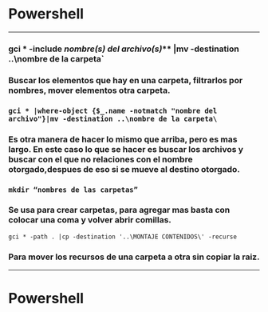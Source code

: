 # Powershell

---

### gci * -include *nombre(s) del archivo(s)*** |mv -destination ..\nombre de la carpeta\`

### Buscar los elementos que hay en una carpeta, filtrarlos por nombres, mover elementos otra carpeta.

### `gci * |where-object {$_.name -notmatch "nombre del archivo"}|mv -destination ..\nombre de la carpeta\`

### Es otra manera de hacer lo mismo que arriba, pero es mas largo. En este caso lo que se hacer es buscar los archivos y buscar con el que no relaciones con el nombre otorgado,despues de eso si se mueve al destino otorgado.

### `mkdir “nombres de las carpetas”`

### Se usa para crear carpetas, para agregar mas basta con colocar una coma y volver abrir comillas.

 `gci * -path . |cp -destination '..\MONTAJE CONTENIDOS\' -recurse`

### Para mover los recursos de una carpeta a otra sin copiar la raiz.

---

# Powershell

